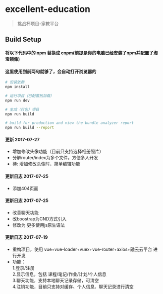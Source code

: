 # excellent-education

> 挑战杯项目-家教平台

## Build Setup

#### 将以下代码中的 npm 替换成 cnpm(前提是你的电脑已经安装了npm并配置了淘宝镜像)
#### 这里使用到前两句就够了，会自动打开浏览器的
``` bash
# 安装依赖
npm install

# 运行项目（已配置热加载）
npm run dev

# 生成（打包）项目
npm run build

# build for production and view the bundle analyzer report
npm run build --report
```

#### 更新 2017-07-27
- 增加修改头像功能（目前只支持选择相册照片）
- 分解router/index为多个文件，方便多人开发
- 待: 增加修改头像时，简单编辑功能

#### 更新日志 2017-07-25
- 添加404页面

#### 更新日志 2017-07-25
- 改善聊天功能
- 改boostrap为CND方式引入
- 修改为 更多使用js原生语法

#### 更新日志 2017-07-19

- 重构项目，使用 vue+vue-loader+vuex+vue-router+axios+融云云平台 进行开发
- 功能：  
  1.登录/注册  
  2.显示信息，包括 课程/笔记/作业/计划/个人信息  
  3.聊天功能，支持本地聊天记录存储，可清空  
  4.注销功能，目前只支持对缓存、个人信息、聊天记录进行清空  